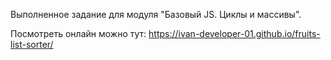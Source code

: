 Выполненное задание для модуля "Базовый JS. Циклы и массивы".

Посмотреть онлайн можно тут: https://ivan-developer-01.github.io/fruits-list-sorter/
